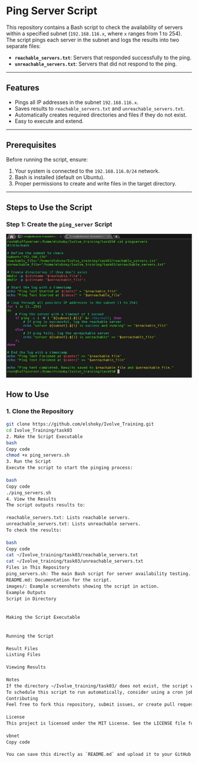 # Ping Server Script

This repository contains a Bash script to check the availability of servers within a specified subnet (`192.168.116.x`, where `x` ranges from 1 to 254). The script pings each server in the subnet and logs the results into two separate files:

- **`reachable_servers.txt`**: Servers that responded successfully to the ping.
- **`unreachable_servers.txt`**: Servers that did not respond to the ping.

---

## Features

- Pings all IP addresses in the subnet `192.168.116.x`.
- Saves results to `reachable_servers.txt` and `unreachable_servers.txt`.
- Automatically creates required directories and files if they do not exist.
- Easy to execute and extend.

---

## Prerequisites

Before running the script, ensure:

1. Your system is connected to the `192.168.116.0/24` network.
2. Bash is installed (default on Ubuntu).
3. Proper permissions to create and write files in the target directory.

---
## Steps to Use the Script
### Step 1: Create the `ping_server` Script
![Script](images/script.JPG)

## How to Use

### 1. Clone the Repository
```bash
git clone https://github.com/elshoky/Ivolve_Training.git
cd Ivolve_Training/task03
2. Make the Script Executable
bash
Copy code
chmod +x ping_servers.sh
3. Run the Script
Execute the script to start the pinging process:

bash
Copy code
./ping_servers.sh
4. View the Results
The script outputs results to:

reachable_servers.txt: Lists reachable servers.
unreachable_servers.txt: Lists unreachable servers.
To check the results:

bash
Copy code
cat ~/Ivolve_training/task03/reachable_servers.txt
cat ~/Ivolve_training/task03/unreachable_servers.txt
Files in This Repository
ping_servers.sh: The main Bash script for server availability testing.
README.md: Documentation for the script.
images/: Example screenshots showing the script in action.
Example Outputs
Script in Directory


Making the Script Executable


Running the Script

Result Files
Listing Files

Viewing Results

Notes
If the directory ~/Ivolve_training/task03/ does not exist, the script will create it automatically.
To schedule this script to run automatically, consider using a cron job.
Contributing
Feel free to fork this repository, submit issues, or create pull requests to contribute.

License
This project is licensed under the MIT License. See the LICENSE file for details.

vbnet
Copy code

You can save this directly as `README.md` and upload it to your GitHub repository. Let me know if you need help with additional formatting or edits!










